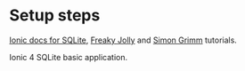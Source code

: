 # Setup steps

[Ionic docs for SQLite](https://ionicframework.com/docs/native/sqlite), [Freaky Jolly](https://www.freakyjolly.com/ionic-4-complete-sqlite-crud-tutorial-for-ionic-4-angular-applications/) and [Simon Grimm](https://www.youtube.com/watch?v=fZ4giHzXfSg) tutorials.

Ionic 4 SQLite basic application.
